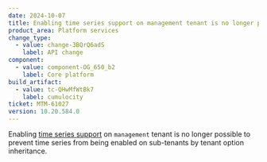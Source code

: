 ```yaml
---
date: 2024-10-07
title: Enabling time series support on management tenant is no longer possible
product_area: Platform services
change_type:
  - value: change-3BQrQ6adS
    label: API change
component:
  - value: component-OG_650_b2
    label: Core platform
build_artifact:
  - value: tc-QHwMfWtBk7
    label: cumulocity
ticket: MTM-61027
version: 10.20.584.0
---
```


Enabling [time series support](https://cumulocity.com/docs/enterprise-tenant/enhanced-time-series-support/) on `management` tenant is no longer possible to prevent time series from being enabled on sub-tenants by tenant option inheritance.
